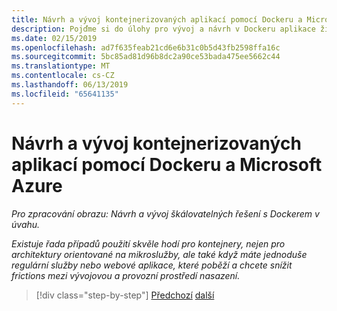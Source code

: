 ```yaml
---
title: Návrh a vývoj kontejnerizovaných aplikací pomocí Dockeru a Microsoft Azure
description: Pojďme si do úlohy pro vývoj a návrh v Dockeru aplikace životního cyklu.
ms.date: 02/15/2019
ms.openlocfilehash: ad7f635feab21cd6e6b31c0b5d43fb2598ffa16c
ms.sourcegitcommit: 5bc85ad81d96b8dc2a90ce53bada475ee5662c44
ms.translationtype: MT
ms.contentlocale: cs-CZ
ms.lasthandoff: 06/13/2019
ms.locfileid: "65641135"
---
```

# <a name="designing-and-developing-containerized-apps-using-docker-and-microsoft-azure"></a>Návrh a vývoj kontejnerizovaných aplikací pomocí Dockeru a Microsoft Azure

*Pro zpracování obrazu: Návrh a vývoj škálovatelných řešení s Dockerem v úvahu.*

*Existuje řada případů použití skvěle hodí pro kontejnery, nejen pro architektury orientované na mikroslužby, ale také když máte jednoduše regulární služby nebo webové aplikace, které poběží a chcete snížit frictions mezi vývojovou a provozní prostředí nasazení.*

>[!div class="step-by-step"]
>[Předchozí](../Microsoft-platform-tools-containerized-apps/index.md)
>[další](design-docker-applications.md)
